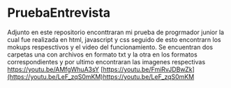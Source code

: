 # PruebaEntrevista
Adjunto en este repositorio enconttraran mi prueba de progrmador junior la cual fue realizada en html, javascript y css seguido de esto encontrarn los mokups respesctivos y el video del funcionamiento.
Se encuentran dos carpetas una con archivos en formato txt y la otra en los formatos correspondientes y por ultimo encontraran las imagenes respectivas 
https://youtu.be/AMfgWhuA3sY
[https://youtu.be/FmiRvJDBwZk](https://youtu.be/LeF_zqS0mKM)https://youtu.be/LeF_zqS0mKM


